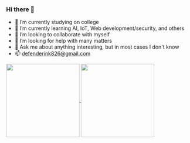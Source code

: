 ### Hi there 👋

- 🔭 I’m currently studying on college
- 🌱 I’m currently learning AI, IoT, Web development/security, and others
- 👯 I’m looking to collaborate with myself
- 🤔 I’m looking for help with many matters
- 💬 Ask me about anything interesting, but in most cases I don't know
- 📫 defenderink826@gmail.com

<a href="https://github-readme-stats-rose-three-81.vercel.app/api/top-langs/?username=baihliu&layout=compact&hide=html">
  <img height=200 align="center" src="https://github-readme-stats-rose-three-81.vercel.app/api/top-langs/?username=baihliu&layout=compact&hide=html" />
</a>
<a href="https://github-readme-stats-rose-three-81.vercel.app/api?username=baihliu&count_private=true">
  <img height=200 align="center" src="https://github-readme-stats-rose-three-81.vercel.app/api?username=baihliu&count_private=true&langs_count=8&card_width=320" />
</a>
